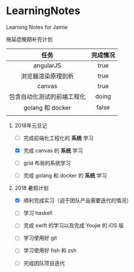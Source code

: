 # LearningNotes
Learning Notes for Jamie

拖延症晚期补完计划

|       任务        | 完成情况  |
| :-------------: | :---: |
|    angularJS    | true  |
|    浏览器渲染原理剖析    | true |
|     canvas      |true |
|  包含自动化测试的前端工程化  | doing |
| golang 和 docker | false |
|                 |       |

1. 2018年元旦记

   - [ ] 完成前端化工程化的 **系统** 学习

   - [x] 完成 canvas 的 **系统** 学习

   - [ ] grid 布局的系统学习

   - [ ] 完成 golang 和 docker 的 **系统** 学习

2. 2018 暑假计划

    - [x] 顺利完成实习（迫于团队产品需要迭代的情况）

    - [  ] 学习 haskell

    - [  ] 完成 swift 的学习以及完成 Youjie 的 iOS 版

    - [  ] 学习使用好 git

    - [  ] 学习使用好 fish 和 zsh

    - [  ] 完成团队项目迭代

